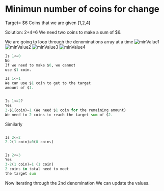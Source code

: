# Minimun number of coins for change

Target= $6
Coins that we are given [1,2,4]



Solution: 2+4=6
We need two coins to make a sum of $6.


We are going to loop through the denominations
array at a time
![minValue1](https://user-images.githubusercontent.com/15992276/57952930-a3df0e80-78bc-11e9-956d-57a209130882.JPG)
![minValue2](https://user-images.githubusercontent.com/15992276/57952931-a3df0e80-78bc-11e9-8dff-f770526e5a9b.JPG)
![minValue3](https://user-images.githubusercontent.com/15992276/57952932-a3df0e80-78bc-11e9-9b39-dff852a7205b.JPG)
![minValue4](https://user-images.githubusercontent.com/15992276/57952933-a3df0e80-78bc-11e9-8d65-4722ec5bcfdd.JPG)


```python
Is 1<=0
No
If we need to make $0, we cannot
use $1 coin.

Is 1<=1
We can use $1 coin to get to the target
amount of $1.


Is 1<=2?
Yes
2-$1(coin)=1 (We need $1 coin for the remaining amount)
We need to 2 coins to reach the target sum of $2.
```

Similarly

```python

Is 2<=2
2-2(1 coin)=0(0 coins)


Is 2<=3
Yes
3-2(1 coin)=1 (1 coin)
2 coins in total need to meet
the target sum

```

Now iterating through the 2nd denomination
We can update the values.










